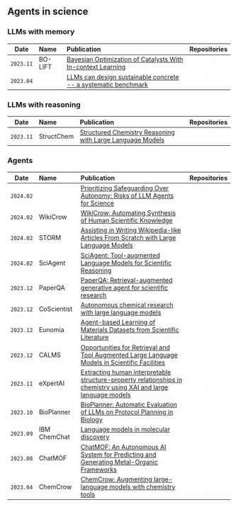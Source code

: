 ## Agents in science

### LLMs with memory

|   Date    |     Name     | Publication | Repositories |
| :-------: | :---------- | :--------- | :---------: |
| `2023.11` | BO-LIFT | [Bayesian Optimization of Catalysts With In-context Learning](http://arxiv.org/abs/2304.05341) | [<img src="../assets/github-mark-white.svg" width="20" />](https://github.com/ur-whitelab/BO-LIFT) |
| `2023.04` |  | [LLMs can design sustainable concrete -- a systematic benchmark](https://www.researchsquare.com/article/rs-3913272/v1) | [<img src="../assets/github-mark-white.svg" width="20" />](https://github.com/BAMcvoelker/LLM-s-can-Design-Sustainable-Concrete-a-Systematic-Benchmark-Code-) |

### LLMs with reasoning

|   Date    |     Name     | Publication | Repositories |
| :-------: | :---------- | :--------- | :---------: |
| `2023.11` | StructChem    | [Structured Chemistry Reasoning with Large Language Models](http://arxiv.org/abs/2311.09656) | [<img src="../assets/github-mark-white.svg" width="20" />](https://github.com/ozyyshr/StructChem) |

### Agents

|   Date    |     Name     | Publication | Repositories |
| :-------: | :---------- | :--------- | :---------: |
| `2024.02` |  | [Prioritizing Safeguarding Over Autonomy: Risks of LLM Agents for Science](http://arxiv.org/abs/2402.04247) | [<img src="../assets/github-mark-white.svg" width="20" />](link_to_github_repo) |
| `2024.02` | WikiCrow      | [WikiCrow: Automating Synthesis of Human Scientific Knowledge](https://www.futurehouse.org/wikicrow) |  |
| `2024.02` | STORM         | [Assisting in Writing Wikipedia-like Articles From Scratch with Large Language Models](http://arxiv.org/abs/2402.14207) | [<img src="../assets/github-mark-white.svg" width="20" />](https://github.com/stanford-oval/storm) |
| `2024.02` | SciAgent      | [SciAgent: Tool-augmented Language Models for Scientific Reasoning](http://arxiv.org/abs/2402.11451) |  |
| `2023.12` | PaperQA       | [PaperQA: Retrieval-augmented generative agent for scientific research](http://arxiv.org/abs/2312.07559) |  |
| `2023.12` | CoScientist   | [Autonomous chemical research with large language models](https://www.nature.com/articles/s41586-023-06792-0) | [<img src="../assets/github-mark-white.svg" width="20" />](https://github.com/gomesgroup/coscientist) |
| `2023.12` | Eunomia       | [Agent-based Learning of Materials Datasets from Scientific Literature](http://arxiv.org/abs/2312.11690) | [<img src="../assets/github-mark-white.svg" width="20" />](https://github.com/AI4ChemS/Eunomia) |
| `2023.12` | CALMS         | [Opportunities for Retrieval and Tool Augmented Large Language Models in Scientific Facilities](http://arxiv.org/abs/2312.01291) |  |
| `2023.11` | eXpertAI      | [Extracting human interpretable structure-property relationships in chemistry using XAI and large language models](http://arxiv.org/abs/2311.04047) | [<img src="../assets/github-mark-white.svg" width="20" />](https://github.com/geemi725/XpertAI) |
| `2023.10` | BioPlanner    | [BioPlanner: Automatic Evaluation of LLMs on Protocol Planning in Biology](http://arxiv.org/abs/2310.10632) | [<img src="../assets/github-mark-white.svg" width="20" />](https://github.com/bioplanner/bioplanner) |
| `2023.09` | IBM ChemChat  | [Language models in molecular discovery](http://arxiv.org/abs/2309.16235) |  |
| `2023.08` | ChatMOF       | [ChatMOF: An Autonomous AI System for Predicting and Generating Metal-Organic Frameworks](http://arxiv.org/abs/2308.01423) | [<img src="../assets/github-mark-white.svg" width="20" />](https://github.com/Yeonghun1675/ChatMOF) |
| `2023.04` | ChemCrow      | [ChemCrow: Augmenting large-language models with chemistry tools](http://arxiv.org/abs/2304.05376) | [<img src="../assets/github-mark-white.svg" width="20" />](https://github.com/ur-whitelab/chemcrow-public) |

